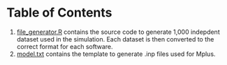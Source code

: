 # Table of Contents
1. [file_generator.R](file_generator.R) contains the source code to generate 1,000 indepdent dataset used in the simulation. Each dataset is then converted to the correct format for each software.
2. [model.txt](model.txt) contains the template to generate .inp files used for Mplus.
